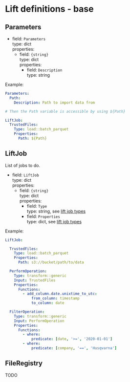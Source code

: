 # Lift definitions - base


## Parameters

- field: `Parameters`  
  type: dict  
  properties:
    - field: `{string}`  
      type: dict  
      properties:
        - field: `Description`  
          type: string

Example:

```yml
Parameters:
  Path:
    Description: Path to import data from

# Then the Path variable is accessible by using ${Path}

LiftJob:
  TrustedFiles:
    Type: load::batch_parquet
    Properties:
      Path: ${Path}
```


## LiftJob

List of jobs to do.

- field: `LiftJob`  
  type: dict  
  properties:
    - field: `{string}`  
      type: dict  
      properties:
        - field: `Type`  
          type: string, see [lift job types](lift-job-types.md)
        - field: `Properties`  
          type: dict, see [lift job types](lift-job-types.md)

Example:

```yml
LiftJob:

  TrustedFiles:
    Type: load::batch_parquet
    Properties:
      Path: s3://bucket/path/to/data

  PerformOperation:
    Type: transform::generic
    Input: TrustedFiles
    Properties:
      Functions:
        - add_column.date.unixtime_to_utc:
            from_column: timestamp
            to_column: date

  FilterOperation:
    Type: transform::generic
    Input: PerformOperation
    Properties:
      Functions:
        - where:
            predicate: [date, '>=', '2020-01-01']
        - where:
            predicate: [company, '==', 'Husqvarna']
```


## FileRegistry

TODO
  
